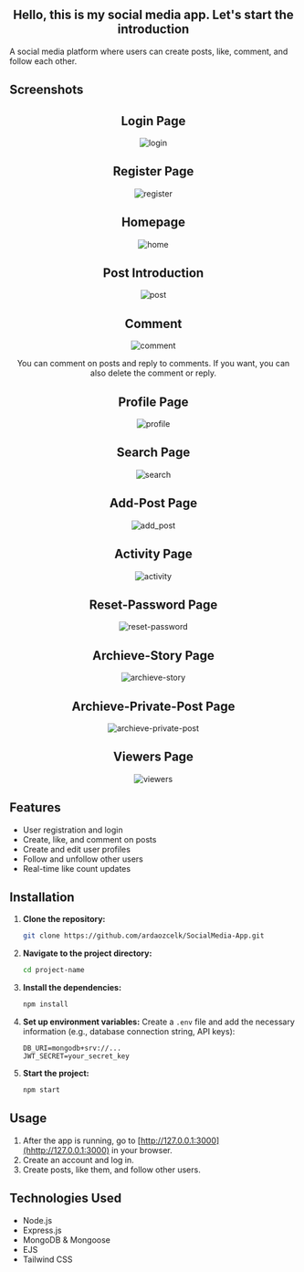 <h2 align="center">Hello, this is my social media app. Let's start the introduction</h2>

A social media platform where users can create posts, like, comment, and follow each other.

## Screenshots

<h2 align="center">Login Page</h2>
<p align="center">
  <img src="https://github.com/user-attachments/assets/20c7b35b-9975-438a-ac2e-33c52290e265" alt="login">
</p>

<h2 align="center">Register Page</h2>
<p align="center">
  <img src="https://github.com/user-attachments/assets/3ccc706c-0fd0-442f-a151-7137b84734de" alt="register">
</p>

<h2 align="center">Homepage</h2>
<p align="center">
  <img src="https://github.com/user-attachments/assets/3c15e332-01c5-43c0-b675-2c3ad7fdd4b1" alt="home">
</p>

<h2 align="center">Post Introduction</h2>
<p align="center">
  <img src="https://github.com/user-attachments/assets/1168e632-0642-4d5b-b1bb-9e6c1e38bc4f" alt="post">
</p>

<h2 align="center">Comment</h2>
<p align="center">
  <img src="https://github.com/user-attachments/assets/35ab686d-eeef-4284-96bc-a72613a1e68a" alt="comment">
</p>
<p align="center">
  You can comment on posts and reply to comments. If you want, you can also delete the comment or reply.
</p>

<h2 align="center">Profile Page</h2>
<p align="center">
  <img src="https://github.com/user-attachments/assets/551f83ef-4b78-4159-8fd8-26b33d52c461" alt="profile">
</p>

<h2 align="center">Search Page</h2>
<p align="center">
  <img src="https://github.com/user-attachments/assets/a789a2e4-a11f-4b40-afaa-823a05e24865" alt="search">
</p>

<h2 align="center">Add-Post Page</h2>
<p align="center">
  <img src="https://github.com/user-attachments/assets/e1930cbc-9944-48b2-a9bf-91e69bcc1fcf" alt="add_post">
</p>

<h2 align="center">Activity Page</h2>
<p align="center">
  <img src="https://github.com/user-attachments/assets/d5c1fe2c-0aee-41b6-b44d-90af8d04f54f" alt="activity">
</p>

<h2 align="center">Reset-Password Page</h2>
<p align="center">
  <img src="https://github.com/user-attachments/assets/48cf1238-4a71-446b-85b6-15e921421e96" alt="reset-password">
</p>

<h2 align="center">Archieve-Story Page</h2>
<p align="center">
  <img src="https://github.com/user-attachments/assets/05a102ff-56a7-4b10-9940-6b781b67dcf4" alt="archieve-story">
</p>

<h2 align="center">Archieve-Private-Post Page</h2>
<p align="center">
  <img src="https://github.com/user-attachments/assets/471adc86-2f8c-43f5-a8d7-79012985616a" alt="archieve-private-post">
</p>

<h2 align="center">Viewers Page</h2>
<p align="center">
  <img src="https://github.com/user-attachments/assets/e998db2f-680b-42bd-b183-99d9f0ea7d81" alt="viewers">
</p>




## Features
- User registration and login
- Create, like, and comment on posts
- Create and edit user profiles
- Follow and unfollow other users
- Real-time like count updates

## Installation

1. **Clone the repository:**
    ```bash
    git clone https://github.com/ardaozcelk/SocialMedia-App.git
    ```
2. **Navigate to the project directory:**
    ```bash
    cd project-name
    ```
3. **Install the dependencies:**
    ```bash
    npm install
    ```
4. **Set up environment variables:**
   Create a `.env` file and add the necessary information (e.g., database connection string, API keys):
    ```plaintext
    DB_URI=mongodb+srv://...
    JWT_SECRET=your_secret_key
    ```
5. **Start the project:**
    ```bash
    npm start
    ```

## Usage
1. After the app is running, go to [http://127.0.0.1:3000](hhttp://127.0.0.1:3000) in your browser.
2. Create an account and log in.
3. Create posts, like them, and follow other users.

## Technologies Used
- Node.js
- Express.js
- MongoDB & Mongoose
- EJS
- Tailwind CSS
